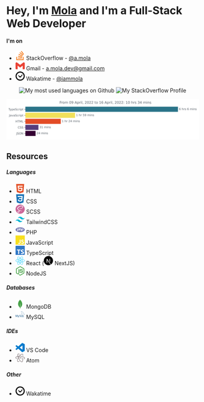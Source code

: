 # Hey, I'm [Mola](https://www.howmanysyllables.com/syllables/mola) and I'm a Full-Stack Web Developer

#### I'm on

- <img width="24" height="24" src="./images/stackoverflow.svg"/> StackOverflow - [@a.mola](https://stackoverflow.com/users/15350139/a-mola)
- <img width="24" height="24" src="./images/gmail.svg"/> Gmail - <a href="mailto:a.mola.dev@gmail.com">a.mola.dev@gmail.com</a>
- <img width="24" height="24" src="./images/wakatime.svg"/> Wakatime - [@iammola](https://wakatime.com/@iammola)

<p align="center">
  <img src="https://github-readme-stats.vercel.app/api/top-langs/?username=iammola&langs_count=8&layout=compact&custom_title=Most%20Languages%20%on%20GitHub" alt="My most used languages on Github" />
  <img src="https://github-readme-stackoverflow.vercel.app/?userID=15350139" alt="My StackOverflow Profile" />
</p>
<img src="./images/wakatime-stats.svg" alt="My Wakatime Coding Activity" />

## Resources

##### Languages

- <img width="24" height="24" src="./images/html5.svg"/> HTML
- <img width="24" height="24" src="./images/css3.svg"/> CSS
- <img width="24" height="24" src="./images/sass.svg"/> SCSS
- <img width="24" height="24" src="./images/tailwindcss.svg"/> TailwindCSS
- <img width="24" height="24" src="./images/php.svg"/> PHP
- <img width="24" height="24" src="./images/javascript.svg"/> JavaScript
- <img width="24" height="24" src="./images/typescript.svg"/> TypeScript
- <img width="24" height="24" src="./images/react.svg"/> React (<img width="24" height="24" src="./images/nextdotjs.svg"/> NextJS)
- <img width="24" height="24" src="./images/nodedotjs.svg"/> NodeJS

##### Databases

- <img width="24" height="24" src="./images/mongodb.svg"/> MongoDB
- <img width="24" height="24" src="./images/mysql.svg"/> MySQL

##### IDEs

- <img width="24" height="24" src="./images/visualstudiocode.svg"/> VS Code
- <img width="24" height="24" src="./images/atom.svg"/> Atom

##### Other

- <img width="24" height="24" src="./images/wakatime.svg"/> Wakatime
